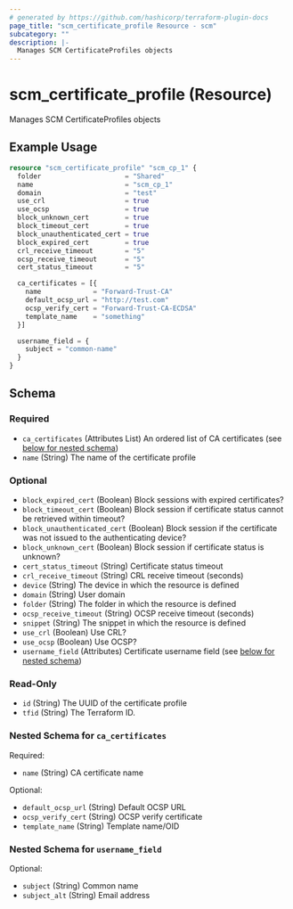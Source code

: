 ```yaml
---
# generated by https://github.com/hashicorp/terraform-plugin-docs
page_title: "scm_certificate_profile Resource - scm"
subcategory: ""
description: |-
  Manages SCM CertificateProfiles objects
---
```


# scm_certificate_profile (Resource)

Manages SCM CertificateProfiles objects

## Example Usage

```terraform
resource "scm_certificate_profile" "scm_cp_1" {
  folder                     = "Shared"
  name                       = "scm_cp_1"
  domain                     = "test"
  use_crl                    = true
  use_ocsp                   = true
  block_unknown_cert         = true
  block_timeout_cert         = true
  block_unauthenticated_cert = true
  block_expired_cert         = true
  crl_receive_timeout        = "5"
  ocsp_receive_timeout       = "5"
  cert_status_timeout        = "5"

  ca_certificates = [{
    name             = "Forward-Trust-CA"
    default_ocsp_url = "http://test.com"
    ocsp_verify_cert = "Forward-Trust-CA-ECDSA"
    template_name    = "something"
  }]

  username_field = {
    subject = "common-name"
  }
}
```

<!-- schema generated by tfplugindocs -->
## Schema

### Required

- `ca_certificates` (Attributes List) An ordered list of CA certificates (see [below for nested schema](#nestedatt--ca_certificates))
- `name` (String) The name of the certificate profile

### Optional

- `block_expired_cert` (Boolean) Block sessions with expired certificates?
- `block_timeout_cert` (Boolean) Block session if certificate status cannot be retrieved within timeout?
- `block_unauthenticated_cert` (Boolean) Block session if the certificate was not issued to the authenticating device?
- `block_unknown_cert` (Boolean) Block session if certificate status is unknown?
- `cert_status_timeout` (String) Certificate status timeout
- `crl_receive_timeout` (String) CRL receive timeout (seconds)
- `device` (String) The device in which the resource is defined
- `domain` (String) User domain
- `folder` (String) The folder in which the resource is defined
- `ocsp_receive_timeout` (String) OCSP receive timeout (seconds)
- `snippet` (String) The snippet in which the resource is defined
- `use_crl` (Boolean) Use CRL?
- `use_ocsp` (Boolean) Use OCSP?
- `username_field` (Attributes) Certificate username field (see [below for nested schema](#nestedatt--username_field))

### Read-Only

- `id` (String) The UUID of the certificate profile
- `tfid` (String) The Terraform ID.

<a id="nestedatt--ca_certificates"></a>
### Nested Schema for `ca_certificates`

Required:

- `name` (String) CA certificate name

Optional:

- `default_ocsp_url` (String) Default OCSP URL
- `ocsp_verify_cert` (String) OCSP verify certificate
- `template_name` (String) Template name/OID


<a id="nestedatt--username_field"></a>
### Nested Schema for `username_field`

Optional:

- `subject` (String) Common name
- `subject_alt` (String) Email address
